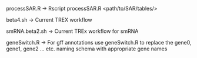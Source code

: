 processSAR.R  -> Rscript processSAR.R <path/to/SAR/tables/> 

beta4.sh -> Current TREX workflow 

smRNA.beta2.sh -> Current TREx workflow for smRNA 

geneSwitch.R  -> For gff annotations use geneSwitch.R to replace the gene0, gene1, gene2 ... etc. 
naming schema with appropriate gene names
